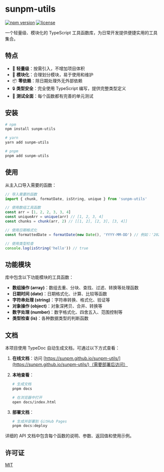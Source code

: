 # sunpm-utils

[![npm version](https://img.shields.io/npm/v/sunpm-utils.svg)](https://www.npmjs.com/package/sunpm-utils)
[![license](https://img.shields.io/npm/l/sunpm-utils.svg)](https://github.com/sunpm/sunpm-utils/blob/main/LICENSE)

一个轻量级、模块化的 TypeScript 工具函数库，为日常开发提供便捷实用的工具集合。

## 特点

- 🚀 **轻量级**：按需引入，不增加项目体积
- 🧩 **模块化**：合理划分模块，易于使用和维护
- 📦 **零依赖**：除日期处理外无外部依赖
- 🔒 **类型安全**：完全使用 TypeScript 编写，提供完整类型定义
- 💯 **测试全面**：每个函数都有完善的单元测试

## 安装

```bash
# npm
npm install sunpm-utils

# yarn
yarn add sunpm-utils

# pnpm
pnpm add sunpm-utils
```

## 使用

从主入口导入需要的函数：

```typescript
// 导入需要的函数
import { chunk, formatDate, isString, unique } from 'sunpm-utils'

// 使用数组工具函数
const arr = [1, 2, 2, 3, 3, 4]
const uniqueArr = unique(arr) // [1, 2, 3, 4]
const chunks = chunk(arr, 2) // [[1, 2], [2, 3], [3, 4]]

// 使用日期格式化
const formattedDate = formatDate(new Date(), 'YYYY-MM-DD') // 例如：'2023-11-10'

// 使用类型检查
console.log(isString('hello')) // true
```

## 功能模块

库中包含以下功能模块的工具函数：

- **数组操作 (array)**：数组去重、分块、查找、过滤、转换等处理函数
- **日期时间 (date)**：日期格式化、计算、比较等函数
- **字符串处理 (string)**：字符串转换、格式化、验证等
- **对象操作 (object)**：对象深拷贝、合并、转换等
- **数字处理 (number)**：数字格式化、四舍五入、范围控制等
- **类型检查 (is)**：各种数据类型的判断函数

## 文档

本项目使用 TypeDoc 自动生成文档，可通过以下方式查看：

1. **在线文档**：访问 [https://sunpm.github.io/sunpm-utils/](https://sunpm.github.io/sunpm-utils/)（需要部署后访问）

2. **本地查看**：

   ```bash
   # 生成文档
   pnpm docs

   # 在浏览器中打开
   open docs/index.html
   ```

3. **部署文档**：
   ```bash
   # 生成并部署到 GitHub Pages
   pnpm docs:deploy
   ```

详细的 API 文档中包含每个函数的说明、参数、返回值和使用示例。

## 许可证

[MIT](LICENSE)

